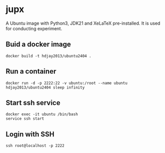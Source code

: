 # jupx
A Ubuntu image with Python3, JDK21 and XeLaTeX pre-installed. It is used for conducting experiment.

## Buid a docker image
```
docker build -t hdjay2013/ubuntu2404 .
```
## Run a container
```
docker run -d -p 2222:22 -v ubuntu:/root --name ubuntu hdjay2013/ubuntu2404 sleep infinity
```
## Start ssh service
``` 
docker exec -it ubuntu /bin/bash
service ssh start
```
## Login with SSH
```
ssh root@localhost -p 2222
```
